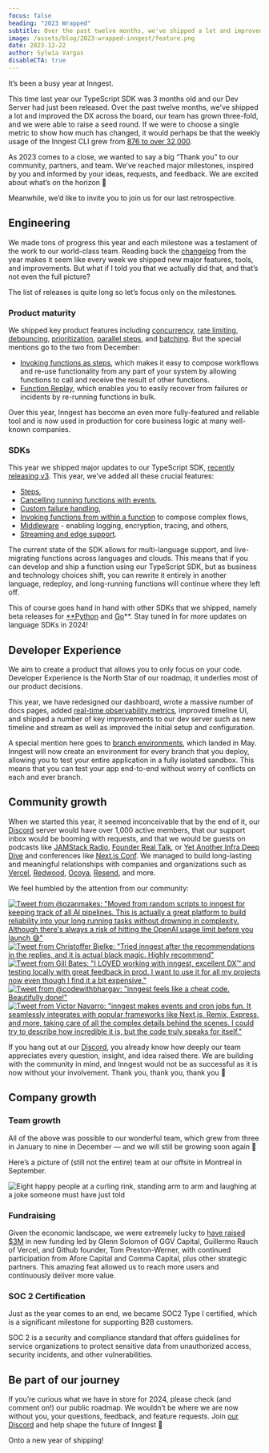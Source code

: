 ```yaml
---
focus: false
heading: "2023 Wrapped"
subtitle: Over the past twelve months, we've shipped a lot and improved the DX across the board, our team has grown three-fold, and we were able to raise a seed round.
image: /assets/blog/2023-wrapped-inngest/feature.png
date: 2023-12-22
author: Sylwia Vargas
disableCTA: true
---
```


It’s been a busy year at Inngest.

This time last year our TypeScript SDK was 3 months old and our Dev Server had just been released. Over the past twelve months, we've shipped a lot and improved the DX across the board, our team has grown three-fold, and we were able to raise a seed round. If we were to choose a single metric to show how much has changed, it would perhaps be that the weekly usage of the Inngest CLI grew from [876 to over 32,000](https://npmtrends.com/inngest-vs-inngest-cli).

As 2023 comes to a close, we wanted to say a big “Thank you” to our community, partners, and team. We’ve reached major milestones, inspired by you and informed by your ideas, requests, and feedback. We are excited about what’s on the horizon 💜

Meanwhile, we’d like to invite you to join us for our last retrospective.

## Engineering

We made tons of progress this year and each milestone was a testament of the work to our world-class team. Reading back the [changelog](https://roadmap.inngest.com/changelog) from the year makes it seem like every week we shipped new major features, tools, and improvements. But what if I told you that we actually did that, and that’s not even the full picture?

The list of releases is quite long so let’s focus only on the milestones.

### Product maturity

We shipped key product features including [concurrency](https://www.inngest.com/docs/functions/concurrency), [rate limiting](https://www.inngest.com/docs/reference/functions/rate-limit), [debouncing](https://www.inngest.com/docs/reference/functions/debounce), [prioritization](https://www.inngest.com/docs/reference/functions/run-priority), [parallel steps](https://www.inngest.com/docs/guides/step-parallelism), and [batching](https://www.inngest.com/docs/guides/batching). But the special mentions go to the two from December:

- [Invoking functions as steps](https://www.inngest.com/docs/guides/invoking-functions-directly?ref=changelog), which makes it easy to compose workflows and re-use functionality from any part of your system by allowing functions to call and receive the result of other functions.
- [Function Replay](https://www.inngest.com/docs/platform/replay), which enables you to easily recover from failures or incidents by re-running functions in bulk.

Over this year, Inngest has become an even more fully-featured and reliable tool and is now used in production for core business logic at many well-known companies.

### SDKs

This year we shipped major updates to our TypeScript SDK, [recently releasing v3](https://www.inngest.com/blog/releasing-ts-sdk-3). This year, we’ve added all these crucial features:

- [Steps](https://www.inngest.com/docs/reference/functions/step-run),
- [Cancelling running functions with events](https://www.inngest.com/docs/functions/cancellation),
- [Custom failure handling](https://www.inngest.com/docs/reference/functions/handling-failures),
- [Invoking functions from within a function](https://www.inngest.com/docs/reference/functions/step-invoke) to compose complex flows,
- [Middleware](https://www.inngest.com/docs/reference/middleware/create) - enabling logging, encryption, tracing, and others,
- [Streaming and edge support](https://www.inngest.com/docs/streaming).

The current state of the SDK allows for multi-language support, and live-migrating functions across languages and clouds. This means that if you can develop and ship a function using our TypeScript SDK, but as business and technology choices shift, you can rewrite it entirely in another language, redeploy, and long-running functions will continue where they left off.

This of course goes hand in hand with other SDKs that we shipped, namely beta releases for [**Python](https://www.inngest.com/docs/reference/python) and [Go](https://pkg.go.dev/github.com/inngest/inngestgo)**. Stay tuned in for more updates on language SDKs in 2024!

## Developer Experience

We aim to create a product that allows you to only focus on your code. Developer Experience is the North Star of our roadmap, it underlies most of our product decisions.

This year, we have redesigned our dashboard, wrote a massive number of docs pages, added [real-time observability metrics](https://www.inngest.com/blog/2023-10-27-fn-metrics-release), improved timeline UI, and shipped a number of key improvements to our dev server such as new timeline and stream as well as improved the initial setup and configuration.

A special mention here goes to [branch environments](https://www.inngest.com/blog/branch-environments), which landed in May. Inngest will now create an environment for every branch that you deploy, allowing you to test your entire application in a fully isolated sandbox. This means that you can test your app end-to-end without worry of conflicts on each and ever branch.

## Community growth

When we started this year, it seemed inconceivable that by the end of it, our [Discord](https://www.inngest.com/discord) server would have over 1,000 active members, that our support inbox would be booming with requests, and that we would be guests on podcasts like [JAMStack Radio](https://www.heavybit.com/library/podcasts/jamstack-radio/ep-121-reliable-serverless-functions-with-tony-holdstock-brown-of-inngest), [Founder Real Talk](https://muckrack.com/podcast/founder-real-talk/episodes/8413820-tony-holdstock-brown-dan-farrelly-inngest-/), or [Yet Another Infra Deep Dive](https://podcasts.apple.com/si/podcast/transactions-dont-belong-to-databases-anymore-lets/id1689151910?i=1000622945394) and conferences like [Next.js Conf](https://www.youtube.com/watch?v=EoFI_Bmzb4g). We managed to build long-lasting and meaningful relationships with companies and organizations such as [Vercel](https://www.inngest.com/blog/vercel-integration), [Redwood](https://www.youtube.com/watch?v=Cp4jI9WcvZk&t=1455s), [Ocoya](https://www.inngest.com/customers/ocoya), [Resend](https://www.inngest.com/customers/resend), and more.

We feel humbled by the attention from our community:

[![Tweet from @ozanmakes: "Moved from random scripts to inngest for keeping track of all AI pipelines. This is actually a great platform to build reliability into your long running tasks without drowning in complexity. Although there's always a risk of hitting the OpenAI usage limit before you launch 😅"](/assets/blog/2023-wrapped-inngest/tweet-ozanmakes.png)](https://twitter.com/ozanmakes/status/1703413390243205487?s=46&t=d3DJo7FpMz4U-1o_kswaKQ)
[![Tweet from Christoffer Bjelke: "Tried inngest after the recommendations in the replies, and it is actual black magic. Highly recommend"](/assets/blog/2023-wrapped-inngest/tweet-chribjel.png)](https://twitter.com/chribjel/status/1732600457812471960?s=46&t=d3DJo7FpMz4U-1o_kswaKQ)
[![Tweet from Gill Bates: "I LOVED working with inngest, excellent DX™ and testing locally with great feedback in prod. I want to use it for all my projects now even though I find it a bit expensive."](/assets/blog/2023-wrapped-inngest/tweet-eclectic_dev.png)](https://twitter.com/eclectic_dev/status/1717128211698504131?s=20)
[![Tweet from @codewithbhargav: "inngest feels like a cheat code. Beautifully done!"](/assets/blog/2023-wrapped-inngest/tweet-codewithbhargav.png)](https://twitter.com/codewithbhargav/status/1688079437911511042?s=46&t=uRyCCtjktRI5TQXbSKdTLw)
[![Tweet from Victor Navarro: "inngest makes events and cron jobs fun. It seamlessly integrates with popular frameworks like Next.js, Remix, Express, and more, taking care of all the complex details behind the scenes. I could try to describe how incredible it is, but the code truly speaks for itself."](/assets/blog/2023-wrapped-inngest/tweet-vimtor.png)](https://twitter.com/vimtor_/status/1704752359396769837)

If you hang out at our [Discord](https://www.inngest.com/discord), you already know how deeply our team appreciates every question, insight, and idea raised there. We are building with the community in mind, and Inngest would not be as successful as it is now without your involvement. Thank you, thank you, thank you 💜

## Company growth

### Team growth

All of the above was possible to our wonderful team, which grew from three in January to nine in December — and we will still be growing soon again 👀

Here’s a picture of (still not the entire) team at our offsite in Montreal in September.

![Eight happy people at a curling rink, standing arm to arm and laughing at a joke someone must have just told](/assets/blog/2023-wrapped-inngest/team.jpg)

### Fundraising

Given the economic landscape, we were extremely lucky to [have raised $3M](https://www.inngest.com/blog/announcing-inngest-seed-financing) in new funding led by Glenn Solomon of GGV Capital, Guillermo Rauch of Vercel, and Github founder, Tom Preston-Werner, with continued participation from Afore Capital and Comma Capital, plus other strategic partners. This amazing feat allowed us to reach more users and continuously deliver more value.

### SOC 2 Certification

Just as the year comes to an end, we became SOC2 Type I certified, which is a significant milestone for supporting B2B customers.

SOC 2 is a security and compliance standard that offers guidelines for service organizations to protect sensitive data from unauthorized access, security incidents, and other vulnerabilities.

## Be part of our journey

If you’re curious what we have in store for 2024, please check (and comment on!) our public roadmap. We wouldn’t be where we are now without you, your questions, feedback, and feature requests. Join [our Discord](https://discord.gg/mPfcyDEdpx) and help shape the future of Inngest 💜

Onto a new year of shipping!